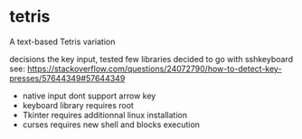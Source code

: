 # tetris
A text-based Tetris variation

decisions the key input, tested few libraries decided to go with sshkeyboard
see: https://stackoverflow.com/questions/24072790/how-to-detect-key-presses/57644349#57644349
- native input dont support arrow key
- keyboard library requires root
- Tkinter requires additionnal linux installation
- curses requires new shell and blocks execution



<script src="http://code.jquery.com/jquery-1.4.2.min.js"></script>
<script>
alert("testing")
</script>